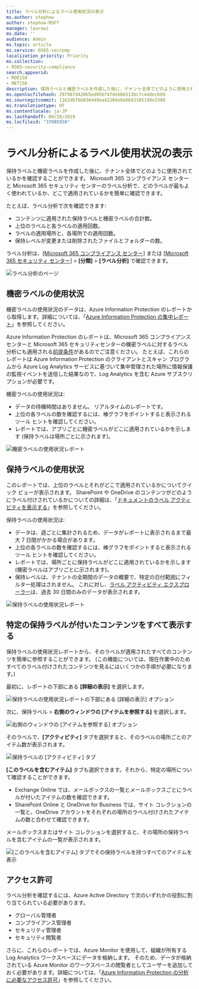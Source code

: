 ```yaml
---
title: ラベル分析によるラベル使用状況の表示
ms.author: stephow
author: stephow-MSFT
manager: laurawi
ms.date: ''
audience: Admin
ms.topic: article
ms.service: O365-seccomp
localization_priority: Priority
ms.collection:
- M365-security-compliance
search.appverid:
- MOE150
- MET150
description: 保持ラベルと機密ラベルを作成した後に、テナント全体でどのように使用されているかを確認することができます。 Microsoft 365 コンプライアンス センターと Microsoft 365 セキュリティ センターのラベル分析で、どのラベルが最もよく使われているか、どこで適用されているかを簡単に確認できます。
ms.openlocfilehash: 297987d420b5ed05bf4fdeb86513bc7c4ddec609
ms.sourcegitcommit: 1162d676b036449ea4220de8a6642165190e3398
ms.translationtype: HT
ms.contentlocale: ja-JP
ms.lasthandoff: 09/20/2019
ms.locfileid: "37085930"
---
```

# <a name="view-label-usage-with-label-analytics"></a>ラベル分析によるラベル使用状況の表示

保持ラベルと機密ラベルを作成した後に、テナント全体でどのように使用されているかを確認することができます。 Microsoft 365 コンプライアンス センターと Microsoft 365 セキュリティ センターのラベル分析で、どのラベルが最もよく使われているか、どこで適用されているかを簡単に確認できます。

たとえば、ラベル分析で次を確認できます:

- コンテンツに適用された保持ラベルと機密ラベルの合計数。
- 上位のラベルと各ラベルの適用回数。
- ラベルの適用場所と、各場所での適用回数。
- 保持レベルが変更または削除されたファイルとフォルダーの数。

ラベル分析は、[[Microsoft 365 コンプライアンス センター]](https://compliance.microsoft.com/labelanalytics) または [[Microsoft 365 セキュリティ センター]](https://security.microsoft.com/labelanalytics)  >  **[分類]**  >  **[ラベル分析]** で確認できます。

![ラベル分析のページ](media/label-analytics-page.png)

## <a name="sensitivity-label-usage"></a>機密ラベルの使用状況

機密ラベルの使用状況のデータは、Azure Information Protection のレポートから取得します。詳細については、「[Azure Information Protection の集中レポート](https://docs.microsoft.com/ja-JP/azure/information-protection/reports-aip)」を参照してください。

Azure Information Protection のレポートは、Microsoft 365 コンプライアンス センターと Microsoft 365 セキュリティセンターの機密ラベルに対するラベル分析にも適用される[前提条件](https://docs.microsoft.com/ja-JP/azure/information-protection/reports-aip#prerequisites-for-azure-information-protection-analytics)があるのでご注意ください。 たとえば、これらのレポートは Azure Information Protection のクライアントとスキャン プログラムから Azure Log Analytics サービスに基づいて集中管理された場所に情報保護の監視イベントを送信した結果なので、Log Analytics を含む Azure サブスクリプションが必要です。

機密ラベルの使用状況は:

- データの待機時間はありません。 リアルタイムのレポートです。
- 上位の各ラベルの数を確認するには、棒グラフをポイントすると表示されるツール ヒントを確認してください。
- レポートでは、アプリごとに機密ラベルがどこに適用されているかを示します (保持ラベルは場所ごとに示されます)。

![機密ラベルの使用状況レポート](media/sensitivity-label-usage-report.png)

## <a name="retention-label-usage"></a>保持ラベルの使用状況

このレポートでは、上位のラベルとそれがどこで適用されているかについてクイック ビューが表示されます。 SharePoint や OneDrive のコンテンツがどのようにラベル付けされているかについての詳細は、「[ドキュメントのラベル アクティビティを表示する](view-label-activity-for-documents.md)」を参照してください。

保持ラベルの使用状況は:

- データは、週ごとに集計されるため、データがレポートに表示されるまで最大 7 日間がかかる場合があります。
- 上位の各ラベルの数を確認するには、棒グラフをポイントすると表示されるツール ヒントを確認してください。
- レポートでは、場所ごとに保持ラベルがどこに適用されているかを示します (機密ラベルはアプリごとに示されます)。
- 保持レベルは、テナントの全期間のデータの概要で、特定の日付範囲にフィルター処理はされません。 これに対し、[ラベル アクティビティ エクスプローラー](view-label-activity-for-documents.md)は、過去 30 日間のみのデータが表示されます。

![保持ラベルの使用状況レポート](media/retention-label-usage-report.png)

## <a name="view-all-content-with-a-specific-retention-label"></a>特定の保持ラベルが付いたコンテンツをすべて表示する

保持ラベルの使用状況レポートから、そのラベルが適用されたすべてのコンテンツを簡単に参照することができます。 (この機能については、現在作業中のためすべてのラベル付けされたコンテンツを見るにはいくつかの手順が必要になります。)

最初に、レポートの下部にある **[詳細の表示]** を選択します。

![保持ラベルの使用状況レポートの下部にある [詳細の表示] オプション](media/retention-label-usage-view-details.png)

次に、保持ラベル > **右側のウィンドウの [アイテムを参照する]** を選択します。

![右側のウィンドウの [アイテムを参照する] オプション](media/retention-label-usage-explore-items.png)

そのラベルで、**[アクティビティ]** タブを選択すると、そのラベルの場所ごとのアイテム数が表示されます。

![保持ラベルの [アクティビティ] タブ](media/retention-label-usage-activity-tab.png)

**[このラベルを含むアイテム]** タブも選択できます。それから、特定の場所について確認することができます。

- Exchange Online では、メールボックスの一覧とメールボックスごとにラベルが付いたアイテムの数を確認できます。
- SharePoint Online と OneDrive for Business では、サイト コレクションの一覧と、OneDrive アカウントをそれぞれの場所のラベル付けされたアイテムの数と合わせて確認できます。

メールボックスまたはサイト コレクションを選択すると、その場所の保持ラベルを含むアイテムの一覧が表示されます。

![[このラベルを含むアイテム] タブでその保持ラベルを持つすべてのアイテムを表示](media/retention-label-usage-content-explorer.png)

## <a name="permissions"></a>アクセス許可

ラベル分析を確認するには、Azure Active Directory で次のいずれかの役割に割り当てられている必要があります。

- グローバル管理者
- コンプライアンス管理者
- セキュリティ管理者
- セキュリティ閲覧者

さらに、これらのレポートでは、Azure Monitor を使用して、組織が所有する Log Analytics ワークスペースにデータを格納します。 そのため、データが格納されている Azure Monitor のワークスペースの閲覧者としてユーザーを追加しておく必要があります。詳細については、「[Azure Information Protection の分析に必要なアクセス許可](https://docs.microsoft.com/ja-JP/azure/information-protection/reports-aip#permissions-required-for-azure-information-protection-analytics)」を参照してください。

